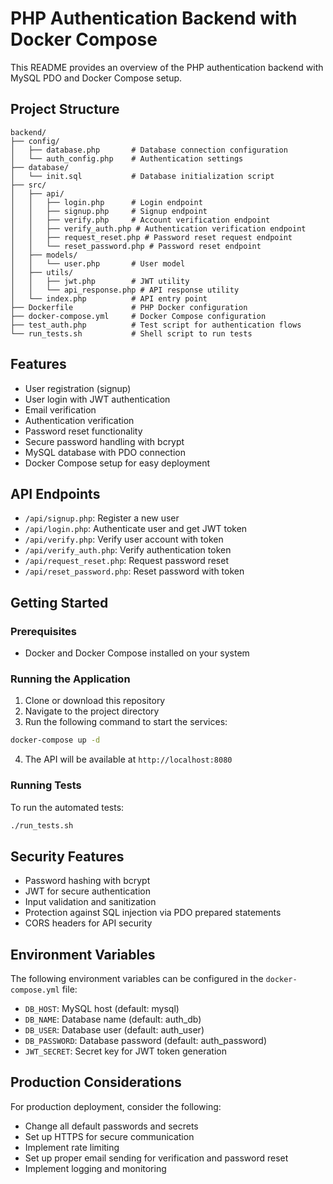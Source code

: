 # PHP Authentication Backend with Docker Compose

This README provides an overview of the PHP authentication backend with MySQL PDO and Docker Compose setup.

## Project Structure

```
backend/
├── config/
│   ├── database.php       # Database connection configuration
│   └── auth_config.php    # Authentication settings
├── database/
│   └── init.sql           # Database initialization script
├── src/
│   ├── api/
│   │   ├── login.php      # Login endpoint
│   │   ├── signup.php     # Signup endpoint
│   │   ├── verify.php     # Account verification endpoint
│   │   ├── verify_auth.php # Authentication verification endpoint
│   │   ├── request_reset.php # Password reset request endpoint
│   │   └── reset_password.php # Password reset endpoint
│   ├── models/
│   │   └── user.php       # User model
│   ├── utils/
│   │   ├── jwt.php        # JWT utility
│   │   └── api_response.php # API response utility
│   └── index.php          # API entry point
├── Dockerfile             # PHP Docker configuration
├── docker-compose.yml     # Docker Compose configuration
├── test_auth.php          # Test script for authentication flows
└── run_tests.sh           # Shell script to run tests
```

## Features

- User registration (signup)
- User login with JWT authentication
- Email verification
- Authentication verification
- Password reset functionality
- Secure password handling with bcrypt
- MySQL database with PDO connection
- Docker Compose setup for easy deployment

## API Endpoints

- `/api/signup.php`: Register a new user
- `/api/login.php`: Authenticate user and get JWT token
- `/api/verify.php`: Verify user account with token
- `/api/verify_auth.php`: Verify authentication token
- `/api/request_reset.php`: Request password reset
- `/api/reset_password.php`: Reset password with token

## Getting Started

### Prerequisites

- Docker and Docker Compose installed on your system

### Running the Application

1. Clone or download this repository
2. Navigate to the project directory
3. Run the following command to start the services:

```bash
docker-compose up -d
```

4. The API will be available at `http://localhost:8080`

### Running Tests

To run the automated tests:

```bash
./run_tests.sh
```

## Security Features

- Password hashing with bcrypt
- JWT for secure authentication
- Input validation and sanitization
- Protection against SQL injection via PDO prepared statements
- CORS headers for API security

## Environment Variables

The following environment variables can be configured in the `docker-compose.yml` file:

- `DB_HOST`: MySQL host (default: mysql)
- `DB_NAME`: Database name (default: auth_db)
- `DB_USER`: Database user (default: auth_user)
- `DB_PASSWORD`: Database password (default: auth_password)
- `JWT_SECRET`: Secret key for JWT token generation

## Production Considerations

For production deployment, consider the following:

- Change all default passwords and secrets
- Set up HTTPS for secure communication
- Implement rate limiting
- Set up proper email sending for verification and password reset
- Implement logging and monitoring
